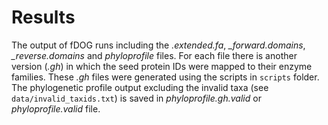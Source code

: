 # Results

The output of fDOG runs including the *.extended.fa*, *_forward.domains*, *_reverse.domains* and *phyloprofile* files. For each file there is another version (*.gh*) in which the seed protein IDs were mapped to their enzyme families. These *.gh* files were generated using the scripts in `scripts` folder. The phylogenetic profile output excluding the invalid taxa (see `data/invalid_taxids.txt`) is saved in *phyloprofile.gh.valid* or *phyloprofile.valid* file.
